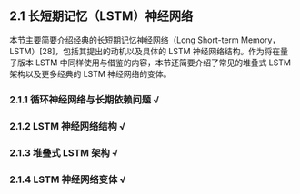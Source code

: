 ## 2.1 长短期记忆（LSTM）神经网络

本节主要简要介绍经典的长短期记忆神经网络（Long Short-term Memory，LSTM）[28]，包括其提出的动机以及具体的 LSTM 神经网络结构。作为将在量子版本 LSTM 中同样使用与借鉴的内容，本节还简要介绍了常见的堆叠式 LSTM 架构以及更多经典的 LSTM 神经网络的变体。

### 2.1.1 循环神经网络与长期依赖问题 √

### 2.1.2 LSTM 神经网络结构 √

### 2.1.3 堆叠式 LSTM 架构 √

### 2.1.4 LSTM 神经网络变体 √
